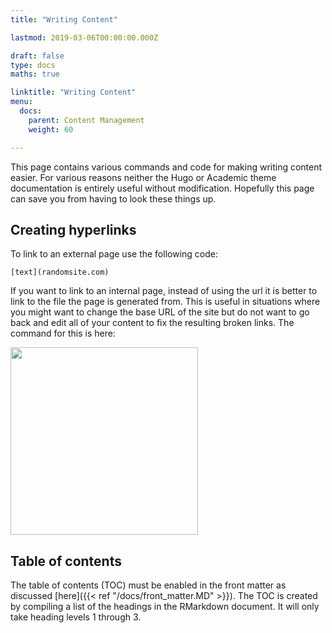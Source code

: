 ```yaml
---
title: "Writing Content"

lastmod: 2019-03-06T00:00:00.000Z

draft: false
type: docs
maths: true	

linktitle: "Writing Content"
menu:
  docs:
    parent: Content Management
    weight: 60

---
```


This page contains various commands and code for making writing content easier. For various reasons neither the Hugo or Academic theme documentation is entirely useful without modification. Hopefully this page can save you from having to look these things up. 

## Creating hyperlinks

To link to an external page use the following code:

``` [text](randomsite.com) ```

If you want to link to an internal page, instead of using the url it is better to link to the file the page is generated from. This is useful in situations where you might want to change the base URL of the site but do not want to go back and edit all of your content to fix the resulting broken links. The command for this is here:

<img width='300' src='/img/writing_content_01.png'/>

## Table of contents

The table of contents (TOC) must be enabled in the front matter as discussed [here]({{< ref "/docs/front_matter.MD" >}}). The TOC is created by compiling a list of the headings in the RMarkdown document. It will only take heading levels 1 through 3.


